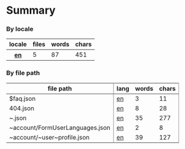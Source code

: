 # Summary

### By locale

<table><thead><tr><th>locale</th><th>files</th><th>words</th><th>chars</th></tr></thead><tbody><tr><th><a href="https://github.com/your-network/translations/tree/dev/en">en</a></th><td>5</td><td>87</td><td>451</td></tr></tbody></table>

### By file path

<table><thead><tr><th style="border-right:1px solid grey">file path</th><th>lang</th><th>words</th><th style="border-right:1px solid grey">chars</th></tr></thead><tbody><tr><td style="border-right:1px solid grey">$faq.json</td><td><a href="https://github.com/your-network/translations/tree/dev/en/$faq.json">en</a></td><td>3</td><td style="border-right:1px solid grey">11</td></tr><tr><td style="border-right:1px solid grey">404.json</td><td><a href="https://github.com/your-network/translations/tree/dev/en/404.json">en</a></td><td>8</td><td style="border-right:1px solid grey">28</td></tr><tr><td style="border-right:1px solid grey">~.json</td><td><a href="https://github.com/your-network/translations/tree/dev/en/~.json">en</a></td><td>35</td><td style="border-right:1px solid grey">277</td></tr><tr><td style="border-right:1px solid grey">~account/FormUserLanguages.json</td><td><a href="https://github.com/your-network/translations/tree/dev/en/~account/FormUserLanguages.json">en</a></td><td>2</td><td style="border-right:1px solid grey">8</td></tr><tr><td style="border-right:1px solid grey">~account/~user~profile.json</td><td><a href="https://github.com/your-network/translations/tree/dev/en/~account/~user~profile.json">en</a></td><td>39</td><td style="border-right:1px solid grey">127</td></tr></tbody></table>

